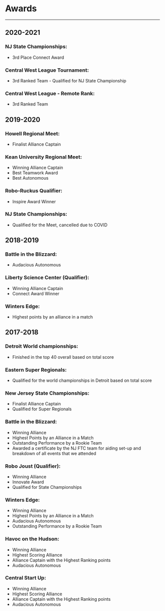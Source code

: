 # Awards
---

## 2020-2021

### NJ State Championships:
* 3rd Place Connect Award

### Central West League Tournament:
* 3rd Ranked Team - Qualified for NJ State Championship

### Central West League - Remote Rank:
* 3rd Ranked Team

## 2019-2020

### Howell Regional Meet:
* Finalist Alliance Captain

### Kean University Regional Meet:
* Winning Alliance Captain
* Best Teamwork Award
* Best Autonomous

### Robo-Ruckus Qualifier:
* Inspire Award Winner

### NJ State Championships:
* Qualified for the Meet, cancelled due to COVID

## 2018-2019

### Battle in the Blizzard:
* Audacious Autonomous

### Liberty Science Center (Qualifier):
* Winning Alliance Captain
* Connect Award Winner

### Winters Edge:
* Highest points by an alliance in a match

## 2017-2018

### Detroit World championships:
* Finished in the top 40 overall based on total score

### Eastern Super Regionals:
* Qualified for the world championships in Detroit based on total score

### New Jersey State Championships:
* Finalist Alliance Captain
* Qualified for Super Regionals

### Battle in the Blizzard:
* Winning Alliance
* Highest Points by an Alliance in a Match
* Outstanding Performance by a Rookie Team
* Awarded a certificate by the NJ FTC team for aiding set-up and breakdown of all events that we attended

### Robo Joust (Qualifier):
* Winning Alliance
* Innovate Award
* Qualified for State Championships

### Winters Edge:
* Winning Alliance
* Highest Points by an Alliance in a Match
* Audacious Autonomous
* Outstanding Performance by a Rookie Team

### Havoc on the Hudson:
* Winning Alliance
* Highest Scoring Alliance
* Alliance Captain with the Highest Ranking points
* Audacious Autonomous

### Central Start Up:
* Winning Alliance
* Highest Scoring Alliance
* Alliance Captain with the Highest Ranking points
* Audacious Autonomous
